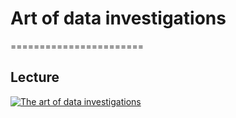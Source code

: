# Art of data investigations
=======================

## Lecture

[![The art of data investigations](./thumbnails/the-art-of-data-investigations.jpeg)](https://www.youtube.com/watch?v=_6VmV5NKrRQ)
